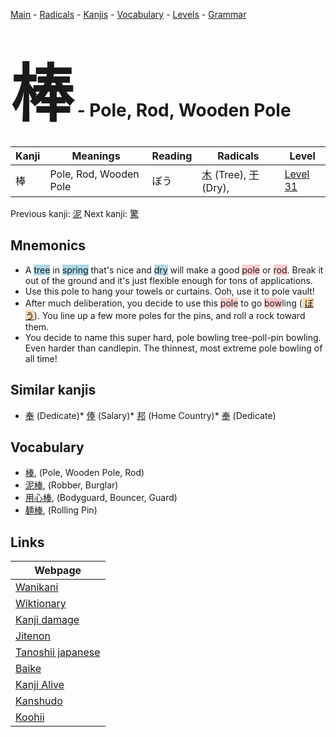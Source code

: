 <style> bigfont {font-size: 100px}</style>
[Main](../index.md) -
[Radicals](../radicals.md) -
[Kanjis](../kanjis.md) -
[Vocabulary](../vocabulary.md) -
[Levels](../levels.md) -
[Grammar](../grammar.md)
# <bigfont> 棒</bigfont> - Pole, Rod, Wooden Pole 

| Kanji | Meanings | Reading | Radicals | Level |
| --- | --- | --- | --- | --- |
| 棒 | Pole, Rod, Wooden Pole | ぼう | [木](../radicals/木.md) (Tree), [干](../radicals/干.md) (Dry),  | [Level 31](../levels/wk_level31.md) |

Previous kanji: [泥](泥.md) Next kanji: [驚](驚.md) 

## Mnemonics
 * A <span style="background-color:#ADD8E6"> tree</span> in <span style="background-color:#ADD8E6"> spring</span> that's nice and <span style="background-color:#ADD8E6"> dry</span> will make a good <span style="background-color:#ffcccb"> pole</span> or <span style="background-color:#ffcccb"> rod</span>. Break it out of the ground and it's just flexible enough for tons of applications.
* Use this pole to hang your towels or curtains. Ooh, use it to pole vault!
* After much deliberation, you decide to use this <span style="background-color:#ffcccb"> pole</span> to go <span style="background-color:#ffcccb"> bow</span>ling (<span style="background-color:#fed8b1"> [ぼう](https://jisho.org/search/ぼう)</span>). You line up a few more poles for the pins, and roll a rock toward them.
* You decide to name this super hard, pole bowling tree-poll-pin bowling. Even harder than candlepin. The thinnest, most extreme pole bowling of all time!


## Similar kanjis
 * [奉](奉.md) (Dedicate)* [俸](俸.md) (Salary)* [邦](邦.md) (Home Country)* [奉](奉.md) (Dedicate)


## Vocabulary
 * [棒](../vocabulary/棒.md), (Pole, Wooden Pole, Rod)
* [泥棒](../vocabulary/棒.md), (Robber, Burglar)
* [用心棒](../vocabulary/棒.md), (Bodyguard, Bouncer, Guard)
* [麺棒](../vocabulary/棒.md), (Rolling Pin)



## Links 

| Webpage |
| --- |
| [Wanikani          ](https://www.wanikani.com/kanji/棒) |
| [Wiktionary        ](https://en.wiktionary.org/wiki/棒) |
| [Kanji damage      ](http://www.kanjidamage.com/kanji/search?utf8=✓&q=棒) |
| [Jitenon           ](https://jitenon.com/kanji/棒) |
| [Tanoshii japanese ](https://www.tanoshiijapanese.com/dictionary/kanji.cfm?k=棒) |
| [Baike             ](https://baike.baidu.com/item/棒) |
| [Kanji Alive       ](https://app.kanjialive.com/棒) |
| [Kanshudo          ](https://www.kanshudo.com/searchmn?q=棒) |
| [Koohii            ](https://kanji.koohii.com/study/kanji/棒) |
